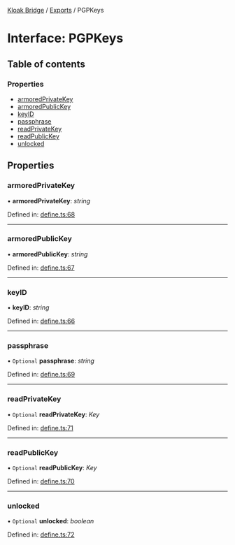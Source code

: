 [Kloak Bridge](../README.md) / [Exports](../modules.md) / PGPKeys

# Interface: PGPKeys

## Table of contents

### Properties

- [armoredPrivateKey](pgpkeys.md#armoredprivatekey)
- [armoredPublicKey](pgpkeys.md#armoredpublickey)
- [keyID](pgpkeys.md#keyid)
- [passphrase](pgpkeys.md#passphrase)
- [readPrivateKey](pgpkeys.md#readprivatekey)
- [readPublicKey](pgpkeys.md#readpublickey)
- [unlocked](pgpkeys.md#unlocked)

## Properties

### armoredPrivateKey

• **armoredPrivateKey**: *string*

Defined in: [define.ts:68](https://github.com/CoNET-project/kloak-bridge/blob/94a2fac/src/define.ts#L68)

___

### armoredPublicKey

• **armoredPublicKey**: *string*

Defined in: [define.ts:67](https://github.com/CoNET-project/kloak-bridge/blob/94a2fac/src/define.ts#L67)

___

### keyID

• **keyID**: *string*

Defined in: [define.ts:66](https://github.com/CoNET-project/kloak-bridge/blob/94a2fac/src/define.ts#L66)

___

### passphrase

• `Optional` **passphrase**: *string*

Defined in: [define.ts:69](https://github.com/CoNET-project/kloak-bridge/blob/94a2fac/src/define.ts#L69)

___

### readPrivateKey

• `Optional` **readPrivateKey**: *Key*

Defined in: [define.ts:71](https://github.com/CoNET-project/kloak-bridge/blob/94a2fac/src/define.ts#L71)

___

### readPublicKey

• `Optional` **readPublicKey**: *Key*

Defined in: [define.ts:70](https://github.com/CoNET-project/kloak-bridge/blob/94a2fac/src/define.ts#L70)

___

### unlocked

• `Optional` **unlocked**: *boolean*

Defined in: [define.ts:72](https://github.com/CoNET-project/kloak-bridge/blob/94a2fac/src/define.ts#L72)
